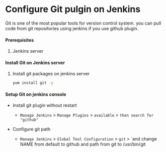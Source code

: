 # Configure Git pulgin on Jenkins
Git is one of the most popular tools for version control system. you can pull code from git repositories using jenkins if you use github plugin. 


#### Prerequisites
1. Jenkins server 

#### Install Git on Jenkins server
1. Install git packages on jenkins server
   ```sh
   yum install git -y
   ```

#### Setup Git on jenkins console
- Install git plugin without restart  
  - `Manage Jenkins` > `Manage Plugins` > `available` > `then search for "github"`

- Configure git path
  - `Manage Jenkins` > `Global Tool Configuration` > `git` > `and change NAME from default to github  and path from git to /usr/bin/git

